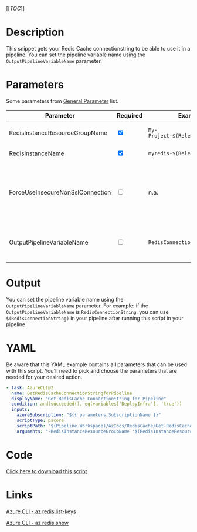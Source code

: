 [[_TOC_]]

# Description

This snippet gets your Redis Cache connectionstring to be able to use it in a pipeline. You can set the pipeline variable name using the `OutputPipelineVariableName` parameter.

# Parameters

Some parameters from [General Parameter](/Azure/AzDocs-v1/Scripts) list.

| Parameter                        | Required                        | Example Value                           | Description                                                                                                                                                                                                                                                      |
| -------------------------------- | ------------------------------- | --------------------------------------- | ---------------------------------------------------------------------------------------------------------------------------------------------------------------------------------------------------------------------------------------------------------------- |
| RedisInstanceResourceGroupName   | <input type="checkbox" checked> | `My-Project-$(Release.EnvironmentName)` | The name of the resourcegroup where your RedisCache instance resides in.                                                                                                                                                                                         |
| RedisInstanceName                | <input type="checkbox" checked> | `myredis-$(Release.EnvironmentName)`    | The name of your RedisCache instance.                                                                                                                                                                                                                            |
| ForceUseInsecureNonSslConnection | <input type="checkbox">         | n.a.                                    | By default the SSL connection is used. You can set this bool to `$true` if you want to force using the non-SSL connectionstring. We strongly recommend using the SSL version. You can pass it as a switch without a value (`-ForceUseInsecureNonSslConnection`). |
| OutputPipelineVariableName       | <input type="checkbox">         | `RedisConnectionString`                 | The name of the pipeline variable. This defaults to `RedisConnectionString` and can be used inside the pipeline as `$(RedisConnectionString)`.                                                                                                                   |

# Output

You can set the pipeline variable name using the `OutputPipelineVariableName` parameter. For example: if the `OutputPipelineVariableName` is `RedisConnectionString`, you can use `$(RedisConnectionString)` in your pipeline after running this script in your pipeline.

# YAML

Be aware that this YAML example contains all parameters that can be used with this script. You'll need to pick and choose the parameters that are needed for your desired action.

```yaml
- task: AzureCLI@2
  name: GetRedisCacheConnectionStringforPipeline
  displayName: "Get RedisCache ConnectionString for Pipeline"
  condition: and(succeeded(), eq(variables['DeployInfra'], 'true'))
  inputs:
    azureSubscription: "${{ parameters.SubscriptionName }}"
    scriptType: pscore
    scriptPath: "$(Pipeline.Workspace)/AzDocs/RedisCache/Get-RedisCache-ConnectionString-for-Pipeline.ps1"
    arguments: "-RedisInstanceResourceGroupName '$(RedisInstanceResourceGroupName)' -RedisInstanceName '$(RedisInstanceName)' -ForceUseInsecureNonSslConnection $false -OutputPipelineVariableName '$(OutputPipelineVariableName)'"
```

# Code

[Click here to download this script](../../../../../src/RedisCache/Get-RedisCache-ConnectionString-for-Pipeline.ps1)

# Links

[Azure CLI - az redis list-keys](https://docs.microsoft.com/en-us/cli/azure/redis?view=azure-cli-latest#az_redis_list_keys)

[Azure CLI - az redis show](https://docs.microsoft.com/en-us/cli/azure/redis?view=azure-cli-latest#az_redis_show)
